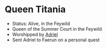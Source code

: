 # Queen Titania
- Status: Alive, in the Feywild
- Queen of the Summer Court in the Feywild
- Worshipped by [Adriel](Adriel.md)
- Sent Adriel to Faerun on a personal quest